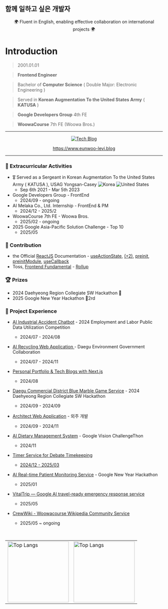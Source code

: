 ## 함께 일하고 싶은 개발자

<div align="center">
  <div>🌍 Fluent in English, enabling effective collaboration on international projects 🌍 </div> 
</div>

# Introduction

> 2001.01.01

> **Frontend Engineer**

> Bachelor of **Computer Science** ( Double Major: Electronic Engineering )

> Served in **Korean Augmentation To the United States Army** ( **KATUSA** )

> **Google Developers Group** 4th FE

> **WoowaCourse** 7th FE (Woowa Bros.)

***

<div align="center">
  <a href="https://www.eunwoo-levi.blog" target="_blank">
    <img src="https://img.shields.io/badge/Personal%20Next.js%20Tech%20Blog-20232A?style=for-the-badge&logo=nextdotjs&logoColor=white" alt="Tech Blog" />
  </a>

  <br/>
  
  <a href="https://www.eunwoo-levi.blog">https://www.eunwoo-levi.blog</a>

</div>

***

<h3>🌟 Extracurricular Activities</h3>

- 🎖️ Served as a Sergeant in Korean Augmentation To the United States Army ( KATUSA ), USAG Yongsan-Casey  <img src="https://raw.githubusercontent.com/stevenrskelton/flag-icon/master/png/16/country-4x3/kr.png" alt="Korea" title="Korea"> <img src="https://raw.githubusercontent.com/stevenrskelton/flag-icon/master/png/16/country-4x3/us.png" alt="United States" title="United States">
  - Sep 6th 2021 - Mar 5th 2023
- Google Developers Group - FrontEnd
  - 2024/09 - ongoing
- AI Melaka Co., Ltd. Internship - FrontEnd & PM
  - 2024/12 - 2025/2
- WoowaCourse 7th FE - Woowa Bros.
  - 2025/02 - ongoing
- 2025 Google Asia-Pacific Solution Challenge - Top 10
  - 2025/05

<h3>📌 Contribution</h3>

- the Official [ReactJS](https://react.dev) Documentation - <a href="https://github.com/reactjs/ko.react.dev/pull/1194#event-17655978562">useActionState</a>, <a href="https://github.com/reactjs/ko.react.dev/pull/1196"> (+2)</a>, <a href="https://github.com/reactjs/ko.react.dev/pull/1197">preinit</a>, <a href="https://github.com/reactjs/ko.react.dev/pull/1198">preinitModule</a>, <a href="https://github.com/reactjs/ko.react.dev/pull/1202">useCallback</a>
- Toss, [Frontend Fundamental](https://frontend-fundamentals.com/bundling) - <a href="https://github.com/toss/frontend-fundamentals/pull/267#event-17736971625">Rollup</a>

<h3>🏆 Prizes</h3>

- 2024 Daehyeong Region Collegiate SW Hackathon 🥉
- 2025 Google New Year Hackathon 🥈2rd


<h3>💼 Project Experience</h3>

- <a href="https://github.com/Injury-law-assist" target="_blank">AI Industrial Accident Chatbot</a> - 2024 Employment and Labor Public Data Utilization Competition
  - 2024/07 - 2024/08
  
- <a href="https://github.com/AI-Recycling-Service-Ecobuddy/FullStack" target="_blank">AI Recycling Web Application </a> - Daegu Environment Government Collaboration
  - 2024/07 - 2024/11
    
- <a href="https://eunwoo-levi.blog" target="_blank">Personal Portfolio & Tech Blogs with Next.js</a>
  - 2024/08
    
- <a href="https://github.com/commercial-game-service/Frontend" target="_blank">Daegu Commercial District Blue Marble Game Service</a> - 2024 Daehyeong Region Collegiate SW Hackathon 
  - 2024/09 - 2024/09
    
- <a href="https://github.com/eunwoo-levi/architect-web" target="_blank">Architect Web Application</a> - 외주 개발
  - 2024/09 - 2024/11
    
- <a href="https://github.com/AI-Food-Analysis-Google-Challengethon" target="_blank">AI Dietary Management System</a> - Google Vision ChallengeThon
  - 2024/11
    
- <a href="https://github.com/debate-timer/debate-timer-fe" target="_blank">Timer Service for Debate Timekeeping
  - 2024/12 - 2025/03
    
- <a href="https://drive.google.com/file/d/1lJTyVYMgg1W0HQbOAtVb8eMCiaIqxrwT/view" target="_blank">AI Real-time Patient Monitoring Service</a> - Google New Year Hackathon
  - 2025/01
    
- <a href="https://github.com/GDG-on-Campus-KNU/4th-SC-Team-5-FE" target="_blank">VitalTrip — Google AI travel-ready emergency response service</a>
  - 2025/05
    
- <a href="https://crew-wiki.site/wiki/%EB%8C%80%EB%AC%B8" target="_blank">CrewWiki - Woowacourse Wikipedia Community Service</a>
  - 2025/05 ~ ongoing

<br/>
<div align="center">
  <table>
    <tr>
      <td>
        <img src="https://github-readme-stats.vercel.app/api/top-langs/?username=eunwoo-levi&langs_count=10&layout=compact&theme=dark" alt="Top Langs" height="195">
      </td>
      <td>
        <img src="https://github-readme-stats.vercel.app/api?username=eunwoo-levi&show_icons=true&theme=radical" alt="Top Langs" height="195">
      </td>
    </tr>
  </table>
</div>
